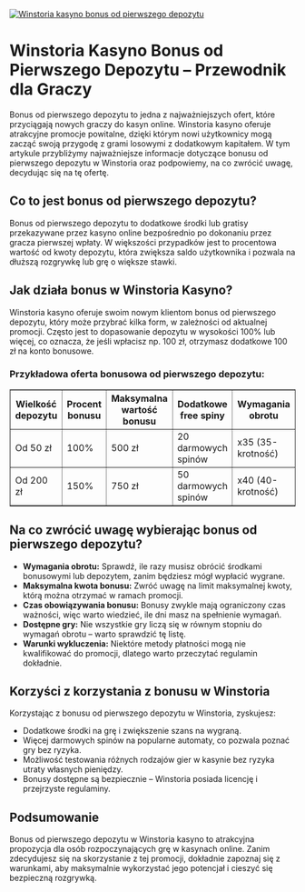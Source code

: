 [![Winstoria kasyno bonus od pierwszego depozytu](https://123-caf.pages.dev/gitsignup.png)](https://vrmoo.ru/Bt82HjjY)

<h1>Winstoria Kasyno Bonus od Pierwszego Depozytu – Przewodnik dla Graczy</h1> <p>Bonus od pierwszego depozytu to jedna z najważniejszych ofert, które przyciągają nowych graczy do kasyn online. Winstoria kasyno oferuje atrakcyjne promocje powitalne, dzięki którym nowi użytkownicy mogą zacząć swoją przygodę z grami losowymi z dodatkowym kapitałem. W tym artykule przybliżymy najważniejsze informacje dotyczące bonusu od pierwszego depozytu w Winstoria oraz podpowiemy, na co zwrócić uwagę, decydując się na tę ofertę.</p>  <h2>Co to jest bonus od pierwszego depozytu?</h2> <p>Bonus od pierwszego depozytu to dodatkowe środki lub gratisy przekazywane przez kasyno online bezpośrednio po dokonaniu przez gracza pierwszej wpłaty. W większości przypadków jest to procentowa wartość od kwoty depozytu, która zwiększa saldo użytkownika i pozwala na dłuższą rozgrywkę lub grę o większe stawki.</p>  <h2>Jak działa bonus w Winstoria Kasyno?</h2> <p>Winstoria kasyno oferuje swoim nowym klientom bonus od pierwszego depozytu, który może przybrać kilka form, w zależności od aktualnej promocji. Często jest to dopasowanie depozytu w wysokości 100% lub więcej, co oznacza, że jeśli wpłacisz np. 100 zł, otrzymasz dodatkowe 100 zł na konto bonusowe.</p>  <h3>Przykładowa oferta bonusowa od pierwszego depozytu:</h3> <table border="1" cellpadding="8" cellspacing="0">   <thead>     <tr>       <th>Wielkość depozytu</th>       <th>Procent bonusu</th>       <th>Maksymalna wartość bonusu</th>       <th>Dodatkowe free spiny</th>       <th>Wymagania obrotu</th>     </tr>   </thead>   <tbody>     <tr>       <td>Od 50 zł</td>       <td>100%</td>       <td>500 zł</td>       <td>20 darmowych spinów</td>       <td>x35 (35-krotność)</td>     </tr>     <tr>       <td>Od 200 zł</td>       <td>150%</td>       <td>750 zł</td>       <td>50 darmowych spinów</td>       <td>x40 (40-krotność)</td>     </tr>   </tbody> </table>  <h2>Na co zwrócić uwagę wybierając bonus od pierwszego depozytu?</h2> <ul>   <li><strong>Wymagania obrotu:</strong> Sprawdź, ile razy musisz obrócić środkami bonusowymi lub depozytem, zanim będziesz mógł wypłacić wygrane.</li>   <li><strong>Maksymalna kwota bonusu:</strong> Zwróć uwagę na limit maksymalnej kwoty, którą można otrzymać w ramach promocji.</li>   <li><strong>Czas obowiązywania bonusu:</strong> Bonusy zwykle mają ograniczony czas ważności, więc warto wiedzieć, ile dni masz na spełnienie wymagań.</li>   <li><strong>Dostępne gry:</strong> Nie wszystkie gry liczą się w równym stopniu do wymagań obrotu – warto sprawdzić tę listę.</li>   <li><strong>Warunki wykluczenia:</strong> Niektóre metody płatności mogą nie kwalifikować do promocji, dlatego warto przeczytać regulamin dokładnie.</li> </ul>  <h2>Korzyści z korzystania z bonusu w Winstoria</h2> <p>Korzystając z bonusu od pierwszego depozytu w Winstoria, zyskujesz:</p> <ul>   <li>Dodatkowe środki na grę i zwiększenie szans na wygraną.</li>   <li>Więcej darmowych spinów na popularne automaty, co pozwala poznać gry bez ryzyka.</li>   <li>Możliwość testowania różnych rodzajów gier w kasynie bez ryzyka utraty własnych pieniędzy.</li>   <li>Bonusy dostępne są bezpiecznie – Winstoria posiada licencję i przejrzyste regulaminy.</li> </ul>  <h2>Podsumowanie</h2> <p>Bonus od pierwszego depozytu w Winstoria kasyno to atrakcyjna propozycja dla osób rozpoczynających grę w kasynach online. Zanim zdecydujesz się na skorzystanie z tej promocji, dokładnie zapoznaj się z warunkami, aby maksymalnie wykorzystać jego potencjał i cieszyć się bezpieczną rozgrywką.</p>